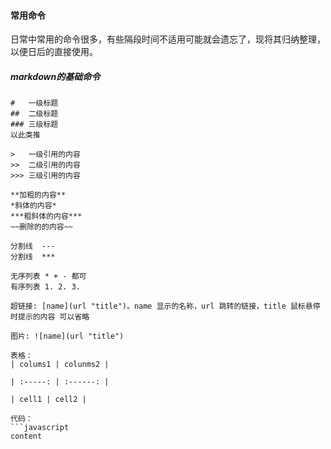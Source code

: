 #### 常用命令

日常中常用的命令很多，有些隔段时间不适用可能就会遗忘了，现将其归纳整理，以便日后的直接使用。

##### markdown的基础命令

```
#   一级标题
##  二级标题
### 三级标题
以此类推

>   一级引用的内容
>>  二级引用的内容
>>> 三级引用的内容

**加粗的内容**
*斜体的内容*
***粗斜体的内容***
~~删除的的内容~~

分割线  ---
分割线  ***

无序列表 * + - 都可
有序列表 1. 2. 3.

超链接: [name](url "title")。name 显示的名称，url 跳转的链接，title 鼠标悬停时提示的内容 可以省略

图片: ![name](url "title")

表格：
| colums1 | colunms2 |

| :-----: | :------: |

| cell1 | cell2 |

代码： 
```javascript
content





